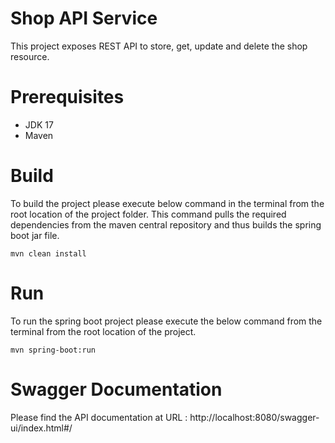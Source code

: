 # Shop API Service

This project exposes REST API to store, get, update and delete the shop resource.

# Prerequisites

- JDK 17
- Maven

# Build

To build the project please execute below command in the terminal from the root location of the project folder.
This command pulls the required dependencies from the maven central repository and thus builds the spring boot jar file.
```
mvn clean install
```

# Run

To run the spring boot project please execute the below command from the terminal from the root location of the project.
```
mvn spring-boot:run
```
# Swagger Documentation 

Please find the API documentation at URL : http://localhost:8080/swagger-ui/index.html#/





